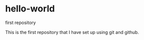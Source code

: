 # hello-world
first repository

This is the first repository that I have set up using git and github.
